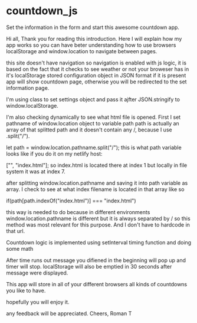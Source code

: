 # countdown_js
Set the information in the form and start this awesome countdown app.

Hi all,
Thank you for reading this introduction.
Here I will explain how my app works so you can have beter understanding how to use browsers localStorage and window.location to navigate between pages.

this site doesn't have navigation so navigation is enabled with js logic, it is based on the fact that it checks to see weather or not your broweser has in it's localStorage stored configuration object in JSON format if it is present app will show countdown page, otherwise you will be redirected to the set information page.

I'm using class to set settings object and pass it ajfter JSON.stringify to window.localStorage.

I'm also checking dynamically to see what html file is opened.
First I set pathname of window.location object to variable path path is actually an array of that splitted path and it doesn't contain any /, because I use .split("/").

let path = window.location.pathname.split("/");
this is what path variable looks like if you do it on my netlify host:

["", "index.html"];
so index.html is located there at index 1 but locally in file system it was at index 7.

after splitting window.location.pathname and saving it into path variable as array.
I check to see at what index filename is located in that array like so

if(path[path.indexOf("index.html")] === "index.html") 

this way is needed to do because in different environments window.location.pathname is different but it is always separated by / so this method was most relevant for this purpose.
And I don't have to hardcode in that url.

Countdown logic is implemented using setInterval timing function and doing some math

After time runs out message you difiened in the beginning will pop up and timer will stop.
localStorage will also be emptied in 30 seconds after message were displayed.

This app will store in all of your different browsers all kinds of countdowns you like to have.

hopefully you will enjoy it.

any feedback will be appreciated.
Cheers, Roman T
